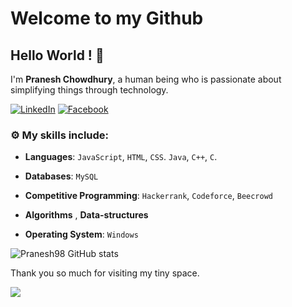 
# Welcome to my Github
## Hello World ! :wave:

I'm **Pranesh Chowdhury**, a human being who is passionate about simplifying things through technology.

 [![LinkedIn](https://img.shields.io/static/v1.svg?label=LinkedIn&message=@PraneshChowdhury&logo=linkedin&style=flat&color=blue)](https://www.facebook.com/Pranesh01/)
 [![Facebook](https://img.shields.io/static/v1.svg?label=facebook&message=@SauravPaul&logo=facebook&style=flat&color=blue)](https://www.facebook.com/sauravpaul.sunny)


### :gear: My skills include:

- **Languages**: `JavaScript`, `HTML`, `CSS`. `Java`, `C++`, `C`.

- **Databases**: `MySQL`

- **Competitive Programming**: `Hackerrank`, `Codeforce`, `Beecrowd`
    
- **Algorithms** , **Data-structures**

- **Operating System**: `Windows`

![Pranesh98 GitHub stats](https://github-readme-stats.vercel.app/api?username=Pranesh98&theme=dark&show_icons=true)


Thank you so much for visiting my tiny space.

![](https://komarev.com/ghpvc/?username=Pranesh98)
